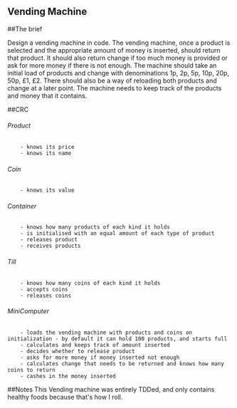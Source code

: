 Vending Machine
--------------------------------------------------

##The brief

Design a vending machine in code. The vending machine, once a product is selected and the appropriate amount of money is inserted, should return that product. It should also return change if too much money is provided or ask for more money if there is not enough. The machine should take an initial load of products and change with denominations 1p, 2p, 5p, 10p, 20p, 50p, £1, £2. There should also be a way of reloading both products and change at a later point. The machine needs to keep track of the products and money that it contains.

##CRC

###### Product
		- knows its price
		- knows its name
###### Coin
		- knows its value
###### Container
		- knows how many products of each kind it holds
		- is initialised with an equal amount of each type of product
		- releases product
		- receives products
###### Till
		- knows how many coins of each kind it holds
		- accepts coins
		- releases coins

###### MiniComputer
		- loads the vending machine with products and coins on initialization - by default it can hold 100 products, and starts full
		- calculates and keeps track of amount inserted
		- decides whether to release product
		- asks for more money if money inserted not enough
		- calculates change that needs to be returned and knows how many coins to return
		- cashes in the money inserted

##Notes
This Vending machine was entirely TDDed, and only contains healthy foods because that's how I roll.
